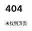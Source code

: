 <script setup>
defineProps({ 404: Array })
</script>

<div class="prose m-auto">

# 404

未找到页面

</div>
